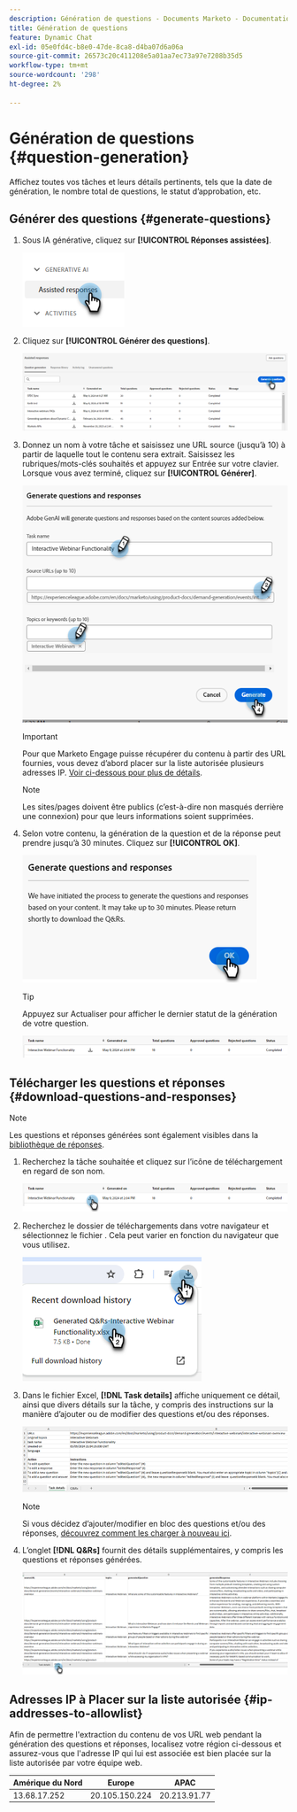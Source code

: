 ```yaml
---
description: Génération de questions - Documents Marketo - Documentation du produit
title: Génération de questions
feature: Dynamic Chat
exl-id: 05e0fd4c-b8e0-47de-8ca8-d4ba07d6a06a
source-git-commit: 26573c20c411208e5a01aa7ec73a97e7208b35d5
workflow-type: tm+mt
source-wordcount: '298'
ht-degree: 2%

---
```


# Génération de questions {#question-generation}

Affichez toutes vos tâches et leurs détails pertinents, tels que la date de génération, le nombre total de questions, le statut d’approbation, etc.

## Générer des questions {#generate-questions}

1. Sous IA générative, cliquez sur **[!UICONTROL Réponses assistées]**.

   ![](assets/question-generation-1.png)

1. Cliquez sur **[!UICONTROL Générer des questions]**.

   ![](assets/question-generation-2.png)

1. Donnez un nom à votre tâche et saisissez une URL source (jusqu’à 10) à partir de laquelle tout le contenu sera extrait. Saisissez les rubriques/mots-clés souhaités et appuyez sur Entrée sur votre clavier. Lorsque vous avez terminé, cliquez sur **[!UICONTROL Générer]**.

   ![](assets/question-generation-3.png)

   >[!IMPORTANT]
   >
   >Pour que Marketo Engage puisse récupérer du contenu à partir des URL fournies, vous devez d’abord placer sur la liste autorisée plusieurs adresses IP. [Voir ci-dessous pour plus de détails](#ip-addresses-to-allowlist).

   >[!NOTE]
   >
   >Les sites/pages doivent être publics (c’est-à-dire non masqués derrière une connexion) pour que leurs informations soient supprimées.

1. Selon votre contenu, la génération de la question et de la réponse peut prendre jusqu’à 30 minutes. Cliquez sur **[!UICONTROL OK]**.

   ![](assets/question-generation-4.png)

   >[!TIP]
   >
   >Appuyez sur Actualiser pour afficher le dernier statut de la génération de votre question.

   ![](assets/question-generation-5.png)

## Télécharger les questions et réponses {#download-questions-and-responses}

>[!NOTE]
>
>Les questions et réponses générées sont également visibles dans la [bibliothèque de réponses](/help/marketo/product-docs/demand-generation/dynamic-chat/generative-ai/response-library.md).

1. Recherchez la tâche souhaitée et cliquez sur l’icône de téléchargement en regard de son nom.

   ![](assets/question-generation-6.png)

1. Recherchez le dossier de téléchargements dans votre navigateur et sélectionnez le fichier . Cela peut varier en fonction du navigateur que vous utilisez.

   ![](assets/question-generation-7.png)

1. Dans le fichier Excel, **[!DNL Task details]** affiche uniquement ce détail, ainsi que divers détails sur la tâche, y compris des instructions sur la manière d’ajouter ou de modifier des questions et/ou des réponses.

   ![](assets/question-generation-8.png)

   >[!NOTE]
   >
   >Si vous décidez d’ajouter/modifier en bloc des questions et/ou des réponses, [découvrez comment les charger à nouveau ici](/help/marketo/product-docs/demand-generation/dynamic-chat/generative-ai/response-library.md).

1. L’onglet **[!DNL Q&Rs]** fournit des détails supplémentaires, y compris les questions et réponses générées.

   ![](assets/question-generation-9.png)

## Adresses IP à Placer sur la liste autorisée {#ip-addresses-to-allowlist}

Afin de permettre l&#39;extraction du contenu de vos URL web pendant la génération des questions et réponses, localisez votre région ci-dessous et assurez-vous que l&#39;adresse IP qui lui est associée est bien placée sur la liste autorisée par votre équipe web.

<table width="450">
<thead>
  <tr>
    <th>Amérique du Nord</th>
    <th>Europe</th>
    <th>APAC</th>
  </tr>
</thead>
<tbody>
  <tr>
    <td>13.68.17.252</td>
    <td>20.105.150.224</td>
    <td>20.213.91.77</td>
  </tr>
</tbody>
</table>
